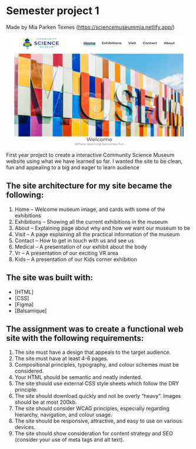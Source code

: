 # Semester project 1
Made by Mia Parken Texnes
(https://sciencemuseummia.netlify.app/)


<p align="center">
  <img width="460" height="300" src="/images/overall-view.png">
</p>

First year project to create a interactive Community Science Museum website using what we have learned so far.
I wanted the site to be clean, fun and appealing to a big and eager to learn audience



## The site architecture for my site became the following:
1.	Home – Welcome museum image, and cards with some of the exhibitions
2.	Exhibitions – Showing all the current exhibitions in the museum
3.	About – Explaining page about why and how we want our museum to be
4.	Visit – A page explaining all the practical information of the museum
5.	Contact – How to get in touch with us and see us
6.	Medical – A presentation of our exhibit about the body
7.	Vr – A presentation of our exciting VR area
8.	Kids – A presentation of our Kids corner exhibition

## The site was built with:
- [HTML]
- [CSS]
- [Figma]
- [Balsamique]

## The assignment was to create a functional web site with the following requirements:
1.	The site must have a design that appeals to the target audience.
2.	The site must have at least 4-6 pages.
3.	Compositional principles, typography, and colour schemes must be considered.
4.	Your HTML should be semantic and neatly indented.
5.	The site should use external CSS style sheets which follow the DRY principle.
6.	The site should download quickly and not be overly “heavy”. Images should be at most 200kb.
7.	The site should consider WCAG principles, especially regarding hierarchy, navigation, and colour usage.
8.	The site should be responsive, attractive, and easy to use on various devices.
9.	The site should show consideration for content strategy and SEO (consider your use of meta tags and alt text).




